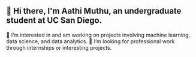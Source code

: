 ## 👋 Hi there, I'm Aathi Muthu, an undergraduate student at UC San Diego.
   🔭 I’m interested in and am working on projects involving machine learning, data science, and data analytics.
   🌱 I’m looking for professional work through internships or interesting projects.

<!--
**aathijmuthu/aathijmuthu** is a ✨ _special_ ✨ repository because its `README.md` (this file) appears on your GitHub profile.

Here are some ideas to get you started:

- 🔭 I’m currently working on ...
- 🌱 I’m currently learning ...
- 👯 I’m looking to collaborate on ...
- 🤔 I’m looking for help with ...
- 💬 Ask me about ...
- 📫 How to reach me: ...
- 😄 Pronouns: ...
- ⚡ Fun fact: ...
-->
